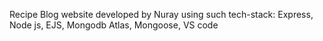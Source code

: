 Recipe Blog website developed by Nuray using such  tech-stack: Express, Node js, EJS, Mongodb Atlas, Mongoose, VS code
